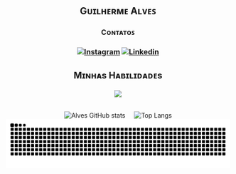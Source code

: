 

<div align="center">
    <h2>Gᴜɪʟʜᴇʀᴍᴇ Aʟᴠᴇꜱ</h2> 
</div>

<div align="center">
<h3 style="font-size:16px">​Cᴏɴᴛᴀᴛᴏꜱ<h3>

[![Instagram](https://img.shields.io/badge/Instagram-E4405F?style=for-the-badge&logo=instagram&logoColor=white)](https://www.instagram.com/guialv7s/) 
[![Linkedin](https://img.shields.io/badge/LinkedIn-0077B5?style=for-the-badge&logo=linkedin&logoColor=white)](www.linkedin.com/in/guilherme-alves-lima-801693281)
</div>

##

<div align="center">
    <h3 style="font-size:20px">Mɪɴʜᴀs Hᴀʙɪʟɪᴅᴀᴅᴇs</h3>
    <a href="https://skillicons.dev">
        <img src="https://skillicons.dev/icons?i=html,css,js,mysql,py,git,tailwind"/>
    </a>
</div>

## 

<!-- Estatísticas do git -->
<div align="center">
    <img src="https://github-readme-stats.vercel.app/api?username=DevsAlves&show_icons=true&theme=dark" alt="Alves GitHub stats" style="width: 360px; height:200px"/>
     &nbsp;&nbsp;&nbsp;
    <img src="https://github-readme-stats.vercel.app/api/top-langs/?username=DevsAlves&layout=compact&theme=dark" alt="Top Langs" style="width: 360px; height:200px"/>
</div>

<!-- Serpent -->
<div align="center">
    <picture>
      <source media="(prefers-color-scheme: dark)" srcset="https://raw.githubusercontent.com/Joao-Pedro-Git/Joao-Pedro-Git/output/github-contribution-grid-snake-dark.svg">
      <source media="(prefers-color-scheme: light)" srcset="https://raw.githubusercontent.com/Joao-Pedro-Git/Joao-Pedro-Git/output/github-contribution-grid-snake-dark.svg">
      <img align="center" alt="github contribution grid snake animation" src="https://raw.githubusercontent.com/Joao-Pedro-Git/Joao-Pedro-Git/output/github-contribution-grid-snake.svg">
    </picture>
</div>
